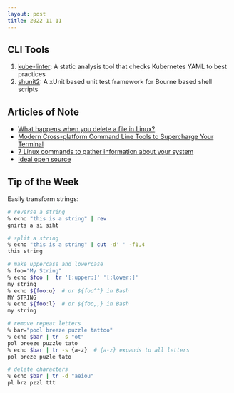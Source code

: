 ```yaml
---
layout: post
title: 2022-11-11
---
```


## CLI Tools

1. [kube-linter](https://github.com/stackrox/kube-linter): A static analysis tool that checks Kubernetes YAML to best practices
2. [shunit2](https://github.com/kward/shunit2): A xUnit based unit test framework for Bourne based shell scripts

## Articles of Note

- [What happens when you delete a file in Linux?](https://www.redhat.com/sysadmin/linux-delete-file-rm)
- [Modern Cross-platform Command Line Tools to Supercharge Your Terminal](https://dev.to/deepu105/rust-easy-modern-cross-platform-command-line-tools-to-supercharge-your-terminal-4dd3)
- [7 Linux commands to gather information about your system](https://www.redhat.com/sysadmin/linux-system-info-commands)
- [Ideal open source](https://nedbatchelder.com/blog/202210/ideal_open_source.html)

## Tip of the Week

Easily transform strings:

```sh
# reverse a string
% echo "this is a string" | rev
gnirts a si siht

# split a string
% echo "this is a string" | cut -d' ' -f1,4
this string

# make uppercase and lowercase
% foo="My String"
% echo $foo |  tr '[:upper:]' '[:lower:]'
my string
% echo ${foo:u}  # or ${foo^^} in Bash
MY STRING
% echo ${foo:l}  # or ${foo,,} in Bash
my string

# remove repeat letters
% bar="pool breeze puzzle tattoo"
% echo $bar | tr -s "ot"
pol breeze puzzle tato
% echo $bar | tr -s {a-z}  # {a-z} expands to all letters
pol breze puzle tato

# delete characters
% echo $bar | tr -d "aeiou"
pl brz pzzl ttt
```
